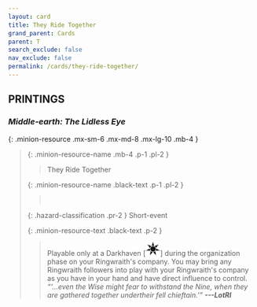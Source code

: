 ```yaml
---
layout: card
title: They Ride Together
grand_parent: Cards
parent: T
search_exclude: false
nav_exclude: false
permalink: /cards/they-ride-together/
---
```


## PRINTINGS


### _Middle-earth: The Lidless Eye_

{: .minion-resource .mx-sm-6 .mx-md-8 .mx-lg-10 .mb-4 }
> {: .minion-resource-name .mb-4 .p-1 .pl-2 }
> > <div class="hazard-mp"></div>
> > <div class="card-name">They Ride Together</div>
>
> {: .minion-resource-name .black-text .p-1 .pl-2 }
> > &nbsp;
>
> {: .hazard-classification .pr-2 }
> Short-event
>
> {: .minion-resource-text .black-text .p-2 }
> > Playable only at a Darkhaven \[![](/assets/images/dark-haven.svg)] during the organization phase on your Ringwraith's company. You may bring any Ringwraith followers into play with your Ringwraith's company as you have in your hand and have direct influence to control.   <br>_“‘...even the Wise might fear to withstand the Nine, when they are gathered together undertheir fell chieftain.’”_ ***---&#65279;LotRI*** 
> 
